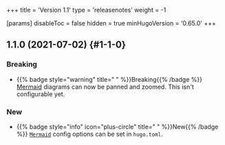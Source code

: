 +++
title = 'Version 1.1'
type = 'releasenotes'
weight = -1

[params]
  disableToc = false
  hidden = true
  minHugoVersion = '0.65.0'
+++

## 1.1.0 (2021-07-02) {#1-1-0}

### Breaking

- {{% badge style="warning" title=" " %}}Breaking{{% /badge %}} [Mermaid](shortcodes/mermaid) diagrams can now be panned and zoomed. This isn't configurable yet.

### New

- {{% badge style="info" icon="plus-circle" title=" " %}}New{{% /badge %}} [`Mermaid`](shortcodes/mermaid#settings) config options can be set in `hugo.toml`.

